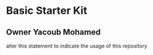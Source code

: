 # Basic Starter Kit

## Owner Yacoub Mohamed

alter this statement to indicate the usage of this repository
